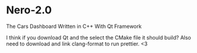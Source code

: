 # Nero-2.0
The Cars Dashboard Written in C++ With Qt Framework

I think if you download Qt and the select the CMake file it should build? Also need to download and link clang-format to run prettier. <3
